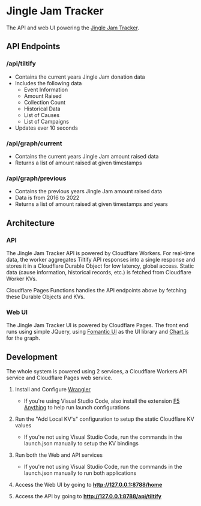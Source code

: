 # Jingle Jam Tracker # 
The API and web UI powering the [Jingle Jam Tracker](https://www.jinglejam.co.uk/tracker).

## API Endpoints

### **/api/tiltify**
- Contains the current years Jingle Jam donation data
- Includes the following data
    - Event Information
    - Amount Raised
    - Collection Count
    - Historical Data
    - List of Causes
    - List of Campaigns
- Updates ever 10 seconds

### **/api/graph/current**
- Contains the current years Jingle Jam amount raised data
- Returns a list of amount raised at given timestamps

### **/api/graph/previous**
- Contains the previous years Jingle Jam amount raised data
- Data is from 2016 to 2022
- Returns a list of amount raised at given timestamps and years


## Architecture

### API
The Jingle Jam Tracker API is powered by Cloudflare Workers. For real-time data, the worker aggregates Tiltify API responses into a single response and stores it in a Cloudflare Durable Object for low latency, global access. Static data (cause information, historical records, etc.) is fetched from Cloudflare Worker KVs.

Cloudflare Pages Functions handles the API endpoints above by fetching these Durable Objects and KVs.

### Web UI
The Jingle Jam Tracker UI is powered by Cloudflare Pages. The front end runs using simple JQuery, using [Fomantic UI](https://fomantic-ui.com/) as the UI library and [Chart.js](https://www.chartjs.org/) for the graph.


## Development
The whole system is powered using 2 services, a Cloudflare Workers API service and Cloudflare Pages web service.

1. Install and Configure [Wrangler](https://developers.cloudflare.com/workers/wrangler/)
    - If you're using Visual Studio Code, also install the extension [F5 Anything](https://marketplace.visualstudio.com/items?itemName=discretegames.f5anything) to help run launch configurations

2. Run the "Add Local KV's" configuration to setup the static Cloudflare KV values
    - If you're not using Visual Studio Code, run the commands in the launch.json manually to setup the KV bindings

3. Run both the Web and API services 
    - If you're not using Visual Studio Code, run the commands in the launch.json manually to run both applications

4. Access the Web UI by going to **http://127.0.0.1:8788/home**
5. Access the API by going to **http://127.0.0.1:8788/api/tiltify**